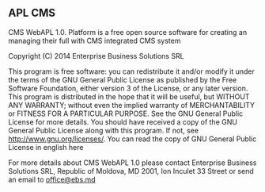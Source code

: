 APL CMS
-------

CMS WebAPL 1.0. Platform is a free open source software for creating an managing
their full with CMS integrated CMS system

Copyright (C) 2014 Enterprise Business Solutions SRL

This program is free software: you can redistribute it and/or modify it under
the terms of the GNU General Public License as published by the Free Software
Foundation, either version 3 of the License, or any later version.
This program is distributed in the hope that it will be useful, but WITHOUT ANY
WARRANTY; without even the implied warranty of MERCHANTABILITY or FITNESS FOR A
PARTICULAR PURPOSE. See the GNU General Public License for more details.
You should have received a copy of the GNU General Public License along with
this program.  If not, see <http://www.gnu.org/licenses/>.
You can read the copy of GNU General Public License in english here 

For more details about CMS WebAPL 1.0 please contact Enterprise Business
Solutions SRL, Republic of Moldova, MD 2001, Ion Inculet 33 Street or send an
email to office@ebs.md 
